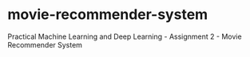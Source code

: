 # movie-recommender-system
Practical Machine Learning and Deep Learning - Assignment 2 - Movie Recommender System
